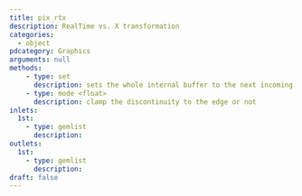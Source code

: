 ```yaml
---
title: pix_rtx
description: RealTime vs. X transformation
categories:
  - object
pdcategory: Graphics
arguments: null
methods:
    - type: set
      description: sets the whole internal buffer to the next incoming frame
    - type: mode <float>
      description: clamp the discontinuity to the edge or not
inlets:
  1st:
    - type: gemlist
      description:
outlets:
  1st:
    - type: gemlist
      description:
draft: false
---
```

